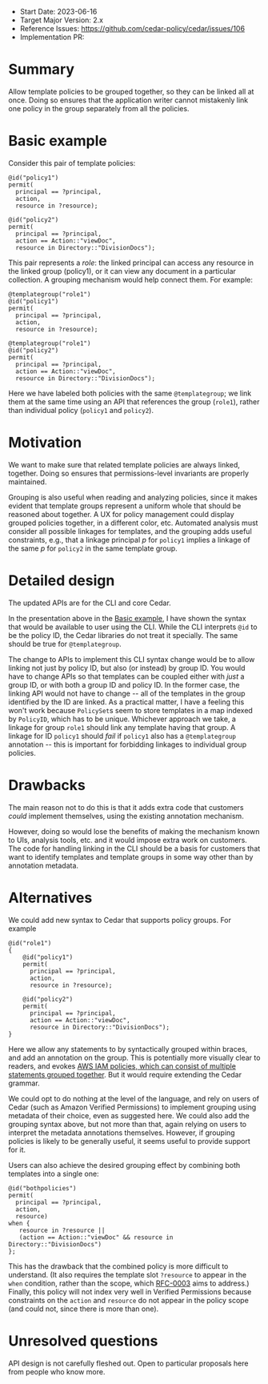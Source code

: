 - Start Date: 2023-06-16
- Target Major Version: 2.x
- Reference Issues: https://github.com/cedar-policy/cedar/issues/106
- Implementation PR: 

# Summary

Allow template policies to be grouped together, so they can be linked all at once. Doing so ensures that the application writer cannot mistakenly link one policy in the group separately from all the policies.

# Basic example

Consider this pair of template policies:
```
@id("policy1")
permit(
  principal == ?principal,
  action, 
  resource in ?resource);

@id("policy2")
permit(
  principal == ?principal,
  action == Action::"viewDoc",
  resource in Directory::"DivisionDocs");
```
This pair represents a _role_: the linked principal can access any resource in the linked group (policy1), or it can view any document in a particular collection. A grouping mechanism would help connect them. For example:
```
@templategroup("role1")
@id("policy1")
permit(
  principal == ?principal,
  action, 
  resource in ?resource);

@templategroup("role1")
@id("policy2")
permit(
  principal == ?principal,
  action == Action::"viewDoc",
  resource in Directory::"DivisionDocs");
```
Here we have labeled both policies with the same `@templategroup`; we link them at the same time using an API that references the group (`role1`), rather than individual policy (`policy1` and `policy2`).

# Motivation

We want to make sure that related template policies are always linked, together. Doing so ensures that permissions-level invariants are properly maintained.

Grouping is also useful when reading and analyzing policies, since it makes evident that template groups represent a uniform whole that should be reasoned about together. A UX for policy management could display grouped policies together, in a different color, etc. Automated analysis must consider all possible linkages for templates, and the grouping adds useful constraints, e.g., that a linkage principal _p_ for `policy1` implies a linkage of the same _p_ for `policy2` in the same template group.

# Detailed design

The updated APIs are for the CLI and core Cedar.

In the presentation above in the [Basic example](#basic-example), I have shown the syntax that would be available to user using the CLI. While the CLI interprets `@id` to be the policy ID, the Cedar libraries do not treat it specially. The same should be true for `@templategroup`. 

The change to APIs to implement this CLI syntax change would be to allow linking not just by policy ID, but also (or instead) by group ID. You would have to change APIs so that templates can be coupled either with _just_ a group ID, or with both a group ID and policy ID. In the former case, the linking API would not have to change -- all of the templates in the group identified by the ID are linked. As a practical matter, I have a feeling this won't work because `PolicySet`s seem to store templates in a map indexed by `PolicyID`, which has to be unique. Whichever approach we take, a linkage for group `role1` should link any template having that group. A linkage for ID `policy1` should _fail_ if `policy1` also has a `@templategroup` annotation -- this is important for forbidding linkages to individual group policies.

# Drawbacks

The main reason not to do this is that it adds extra code that customers _could_ implement themselves, using the existing annotation mechanism. 

However, doing so would lose the benefits of making the mechanism known to UIs, analysis tools, etc. and it would impose extra work on customers. The code for handling linking in the CLI should be a basis for customers that want to identify templates and template groups in some way other than by annotation metadata.

# Alternatives

We could add new syntax to Cedar that supports policy groups. For example
```
@id("role1")
{ 
    @id("policy1")
    permit(
      principal == ?principal,
      action, 
      resource in ?resource);

    @id("policy2")
    permit(
      principal == ?principal,
      action == Action::"viewDoc",
      resource in Directory::"DivisionDocs");
}
```
Here we allow any statements to by syntactically grouped within braces, and add an annotation on the group. This is potentially more visually clear to readers, and evokes [AWS IAM policies, which can consist of multiple statements grouped together](https://docs.aws.amazon.com/IAM/latest/UserGuide/reference_policies_elements_statement.html). But it would require extending the Cedar grammar.

We could opt to do nothing at the level of the language, and rely on users of Cedar (such as Amazon Verified Permissions) to implement grouping using metadata of their choice, even as suggested here. We could also add the grouping syntax above, but not more than that, again relying on users to interpret the metadata annotations themselves. However, if grouping policies is likely to be generally useful, it seems useful to provide support for it.

Users can also achieve the desired grouping effect by combining both templates into a single one:
```
@id("bothpolicies")
permit(
  principal == ?principal,
  action, 
  resource)
when {
   resource in ?resource ||
   (action == Action::"viewDoc" && resource in Directory::"DivisionDocs")
};
```
This has the drawback that the combined policy is more difficult to understand. (It also requires the template slot `?resource` to appear in the `when` condition, rather than the scope, which [RFC-0003](https://github.com/cedar-policy/rfcs/pull/3) aims to address.) Finally, this policy will not index very well in Verified Permissions because constraints on the `action` and `resource` do not appear in the policy scope (and could not, since there is more than one).

# Unresolved questions

API design is not carefully fleshed out. Open to particular proposals here from people who know more.
